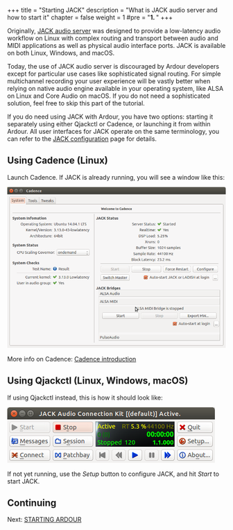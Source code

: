 +++
title = "Starting JACK"
description = "What is JACK audio server and how to start it"
chapter = false
weight = 1
#pre = "<b>1. </b>"
+++

Originally, [JACK audio server](http://jackaudio.org/) was designed to provide a
low-latency audio workflow on Linux with complex routing and transport between
audio and MIDI applications as well as physical audio interface ports. JACK is
available on both Linux, Windows, and macOS.

Today, the use of JACK audio server is discouraged by Ardour developers except
for particular use cases like sophisticated signal routing. For simple
multichannel recording your user experience will be vastly better when relying
on native audio engine available in your operating system, like ALSA on Linux
and Core Audio on macOS. If you do not need a sophisticated solution, feel free
to skip this part of the tutorial.

If you do need using JACK with Ardour, you have two options: starting it
separately using either Qjackctl or Cadence, or launching it from within Ardour.
All user interfaces for JACK operate on the same terminology, you can refer to
the [JACK
configuration](https://kx.studio/Documentation:Manual:jack_configuration) page
for details.

## Using Cadence (Linux)

Launch Cadence. If JACK is already running, you will see a window like this:

![cadence](en/Ardour4_JACK_Cadence.png)

More info on Cadence: [Cadence introduction](http://kxstudio.sourceforge.net/Documentation:Manual:cadence_introduction)

## Using Qjackctl (Linux, Windows, macOS)

If using Qjackctl instead, this is how it should look like:

![qjackctl](en/Ardour4_JACK_qjackctl.png)

If not yet running, use the _Setup_ button to configure JACK, and hit _Start_ to start JACK.

## Continuing

Next: [STARTING ARDOUR](../starting-ardour-on-ubuntu)
